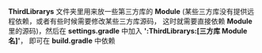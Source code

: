 **ThirdLibrarys** 文件夹里用来放一些第三方库的 **Module** (某些三方库没有提供远程依赖，或者有些时候需要修改某些三方库源码，
这时就需要直接依赖 **Module** 里的源码)，然后在 **settings.gradle** 中加入 **':ThirdLibrarys:[三方库 Module 名]'**，
 即可在 **build.gradle** 中依赖